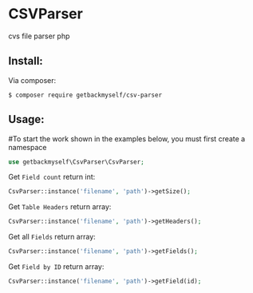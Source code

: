 # CSVParser
cvs file parser php


## Install:

 Via composer:

```
$ composer require getbackmyself/csv-parser
```
## Usage:


#To start the work shown in the examples below, you must first create a namespace
```php
use getbackmyself\CsvParser\CsvParser;
```

Get `Field count` return int:
```php
CsvParser::instance('filename', 'path')->getSize();
```

Get `Table Headers` return array:
```php
CsvParser::instance('filename', 'path')->getHeaders();
```

Get all `Fields` return array:
```php
CsvParser::instance('filename', 'path')->getFields();
```

Get `Field by ID` return array:
```php
CsvParser::instance('filename', 'path')->getField(id);
```
